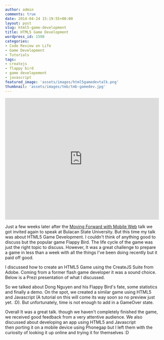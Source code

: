 ```yaml
---
author: admin
comments: true
date: 2014-04-24 15:19:55+00:00
layout: post
slug: html5-game-development
title: HTML5 Game Development
wordpress_id: 1598
categories:
- Code Review on Life
- Game Development
- Tutorials
tags:
- createjs
- flappy bird
- game developement
- javascript
featured_image: 'assets/images/html5gamedevtalk.png'
thumbnail: 'assets/images/tmb/tmb-gamedev.jpg'
---
```


<iframe class="center-block" id="iframe_container" frameborder="0" webkitallowfullscreen="" mozallowfullscreen="" allowfullscreen="" width="100%" height="400" src="https://prezi.com/embed/hjxnoeyasjl_/?bgcolor=ffffff&amp;lock_to_path=0&amp;autoplay=0&amp;autohide_ctrls=0&amp;landing_data=bHVZZmNaNDBIWmlSa1k1MmNRK3VoaXFhTktOQVp1T28xbWd0cFpDVEZZclJ1dFZFODhLVFA1aXUyV0dINmRRZXlWTT0&amp;landing_sign=Hc8R29Tj-nAFt927VF-oHi60TaQvnLN8WnkeTDuquaY#"></iframe>

Just a few weeks later after the [Moving Forward with Mobile Web](http://rgb.reengo.com/moving-forward-with-mobile-web) talk we got invited again to speak at Bulacan State University. But this time my talk was about HTML5 Game Development. I couldn't think of anything good to discuss but the popular game Flappy Bird. The life cycle of the game was just the right topic to discuss. However, It was a great challenge to prepare a game in less than a week with all the things I've been doing recently but it paid off good.

I discussed how to create an HTML5 Game using the CreateJS Suite from Adobe. Coming from a former flash game developer it was a sound choice. Below is a Prezi presentation of what I discussed.



So we talked about Dong Nguyen and his Flappy Bird's fate, some statistics and finally a demo. On the spot, we created a similar game using HTML5 and Javascript (A tutorial on this will come its way soon so no preview just yet. :D). But unfortunately, time is not enough to add in a GameOver state.

Overall It was a great talk. though we haven't completely finished the game, we received good feedback from a very attentive audience. We also discussed about developing an app using HTML5 and Javascript then porting it on a mobile device using Phonegap but I left them with the curiosity of looking it up online and trying it for themselves :D
